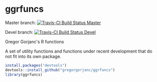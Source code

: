 # ggrfuncs

Master branch: [![Travis-CI Build Status Master](https://travis-ci.org/gregorgorjanc/ggrfuncs.svg?branch=master)](https://travis-ci.org/gregorgorjanc/ggrfuncs)

Devel branch: [![Travis-CI Build Status Devel](https://travis-ci.org/gregorgorjanc/ggrfuncs.svg?branch=devel)](https://travis-ci.org/gregorgorjanc/ggrfuncs)

Gregor Gorjanc's R functions

A set of utility functions and functions under recent development that do not fit into its own package.

```r
install.packages("devtools")
devtools::install_github("gregorgorjanc/ggrfuncs")
library(ggrfuncs)
```
